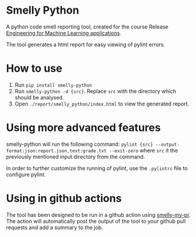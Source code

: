 # Smelly Python

A python code smell reporting tool, created for the course Release [Engineering for Machine Learning applications](https://se.ewi.tudelft.nl/remla/2022/).

The tool generates a html report for easy viewing of pylint errors.

# How to use
1. Run `pip install smelly-python` 
2. Run `smelly-python -d {src}`. Replace `src` with the directory which should be analysed. 
3. Open `./report/smelly_python/index.html` to view the generated report. 

# Using more advanced features
smelly-python will run the following command: `pylint {src} --output-format:json:report.json,text:grade.txt --exit-zero` where `src` it the previously mentioned input directory from the command.

In order to further customize the running of pylint, use the `.pylintrc` file to configure pylint. 

# Using in github actions
The tool has been designed to be run in a github action using [smelly-my-pr](https://github.com/marketplace/actions/smelly-python-smell-my-pr). The action will automatically post the output of the tool to your github pull requests and add a summary to the job. 